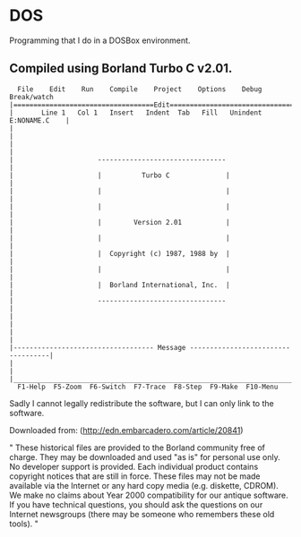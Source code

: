# DOS
Programming that I do in a DOSBox environment.

## Compiled using Borland Turbo C v2.01.
```
  File    Edit    Run    Compile    Project    Options    Debug    Break/watch
|===================================Edit========================================|
|       Line 1   Col 1   Insert   Indent  Tab   Fill   Unindent   E:NONAME.C    |
|                                                                               |
|                                                                               |
|                     --------------------------------                          |
|                     |          Turbo C              |                         |
|                     |                               |                         |
|                     |                               |                         |
|                     |        Version 2.01           |                         |
|                     |                               |                         |
|                     |  Copyright (c) 1987, 1988 by  |                         |
|                     |                               |                         |
|                     |  Borland International, Inc.  |                         |
|                     --------------------------------                          |
|                                                                               |
|                                                                               |
|----------------------------------- Message -----------------------------------|
|                                                                               |
|_______________________________________________________________________________|
  F1-Help  F5-Zoom  F6-Switch  F7-Trace  F8-Step  F9-Make  F10-Menu
```

Sadly I cannot legally redistribute the software, but I can only link to the software.

Downloaded from: (http://edn.embarcadero.com/article/20841)

" These historical files are provided to the Borland community free of charge. They may be downloaded and used "as is" for personal use only. No developer support is provided. Each individual product contains copyright notices that are still in force. These files may not be made available via the Internet or any hard copy media (e.g. diskette, CDROM). We make no claims about Year 2000 compatibility for our antique software. If you have technical questions, you should ask the questions on our Internet newsgroups (there may be someone who remembers these old tools). "
